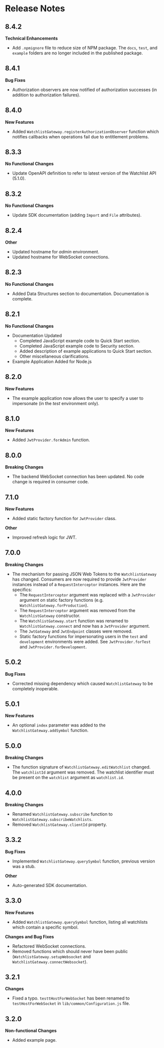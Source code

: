 # Release Notes

## 8.4.2
**Technical Enhancements**

* Add `.npmignore` file to reduce size of NPM package. The `docs`, `test`, and `example` folders are no longer included in the published package.

## 8.4.1
**Bug Fixes**

* Authorization observers are now notified of authorization successes (in addition to authorization failures).

## 8.4.0
**New Features**

* Added ```WatchlistGateway.registerAuthorizationObserver``` function which notifies callbacks when operations fail due to entitlement problems.

## 8.3.3
**No Functional Changes**

* Update OpenAPI definition to refer to latest version of the Watchlist API (5.1.0).

## 8.3.2
**No Functional Changes**

* Update SDK documentation (adding `Import` and `File` attributes).

## 8.2.4
**Other**

* Updated hostname for _admin_ environment.
* Updated hostname for WebSocket connections.

## 8.2.3
**No Functional Changes**

* Added Data Structures section to documentation. Documentation is complete.

## 8.2.1
**No Functional Changes**

* Documentation Updated
  * Completed JavaScript example code to Quick Start section.
  * Completed JavaScript example code to Security section.
  * Added description of example applications to Quick Start section.
  * Other miscellaneous clarifications.
* Example Application Added for Node.js

## 8.2.0
**New Features**

* The example application now allows the user to specify a user to impersonate (in the _test_ environment only).

## 8.1.0
**New Features**

* Added ```JwtProvider.forAdmin``` function.

## 8.0.0
**Breaking Changes**

* The backend WebSocket connection has been updated. No code change is required in consumer code.

## 7.1.0
**New Features**

* Added static factory function for ```JwtProvider``` class.

**Other**

* Improved refresh logic for JWT.

## 7.0.0
**Breaking Changes**

* The mechanism for passing JSON Web Tokens to the ```WatchlistGateway``` has changed. Consumers are now required to provide ```JwtProvider``` instances instead of a ```RequestInterceptor``` instances. Here are the specifics:
  * The ```RequestInterceptor``` argument was replaced with a ```JwtProvider``` argument on static factory functions (e.g. ```WatchlistGateway.forProduction```).
  * The ```RequestInterceptor``` argument was removed from the ```WatchlistGateway``` constructor.
  * The ```WatchlistGateway.start``` function was renamed to ```WatchlistGateway.connect``` and now has a ```JwtProvider``` argument.
  * The ```JwtGateway``` and ```JwtEndpoint``` classes were removed.
  * Static factory functions for impersonating users in the ```test``` and ```development``` environments were added. See ```JwtProvider.forTest``` and ```JwtProvider.forDevelopment```.

## 5.0.2
**Bug Fixes**

* Corrected missing dependency which caused ```WatchlistGateway``` to be completely inoperable.

## 5.0.1
**New Features**

* An optional ```index``` parameter was added to the ```WatchlistGateway.addSymbol``` function.

## 5.0.0
**Breaking Changes**

* The function signature of ```WatchlistGateway.editWatchlist``` changed. The ```watchlistId``` argument was removed. The watchlist identifier must be present on the ```watchlist``` argument as ```watchlist.id```.

## 4.0.0
**Breaking Changes**

* Renamed ```WatchlistGateway.subscribe``` function to ```WatchlistGateway.subscribeWatchlists```.
* Removed ```WatchlistGateway.clientId``` property.

## 3.3.2
**Bug Fixes**

* Implemented ```WatchlistGateway.querySymbol``` function, previous version was a stub.

**Other**

* Auto-generated SDK documentation.

## 3.3.0
**New Features**

* Added ```WatchlistGateway.querySymbol``` function, listing all watchlists which contain a specific symbol.

**Changes and Bug Fixes**

* Refactored WebSocket connections.
* Removed functions which should never have been public (```WatchlistGateway.setupWebsocket``` and ```WatchlistGateway.connectWebsocket```).

## 3.2.1
**Changes**

* Fixed a typo. `testtHostForWebSocket` has been renamed to `testHostForWebSocket` in `lib/common/Configuration.js` file.


## 3.2.0
**Non-functional Changes**

* Added example page.


